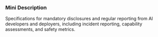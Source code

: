 ### Mini Description

Specifications for mandatory disclosures and regular reporting from AI developers and deployers, including incident reporting, capability assessments, and safety metrics.
